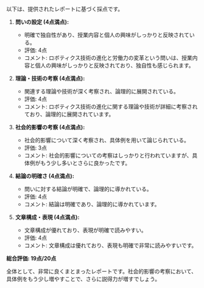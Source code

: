 以下は、提供されたレポートに基づく採点です。

1. **問いの設定 (4点満点):**
   - 明確で独自性があり、授業内容と個人の興味がしっかりと反映されている。
   - 評価: 4点
   - コメント: ロボティクス技術の進化と労働力の変革という問いは、授業内容と個人の興味がしっかりと反映されており、独自性も感じられます。

2. **理論・技術の考察 (4点満点):**
   - 関連する理論や技術が深く考察され、論理的に展開されている。
   - 評価: 4点
   - コメント: ロボティクス技術の進化に関する理論や技術が詳細に考察されており、論理的に展開されています。

3. **社会的影響の考察 (4点満点):**
   - 社会的影響について深く考察され、具体例を用いて論じられている。
   - 評価: 3点
   - コメント: 社会的影響についての考察はしっかりと行われていますが、具体例がもう少し多いとさらに良かったです。

4. **結論の明確さ (4点満点):**
   - 問いに対する結論が明確で、論理的に導かれている。
   - 評価: 4点
   - コメント: 結論は明確であり、論理的に導かれています。

5. **文章構成・表現 (4点満点):**
   - 文章構成が優れており、表現が明確で読みやすい。
   - 評価: 4点
   - コメント: 文章構成は優れており、表現も明確で非常に読みやすいです。

**総合評価: 19点/20点**

全体として、非常に良くまとまったレポートです。社会的影響の考察において、具体例をもう少し増やすことで、さらに説得力が増すでしょう。